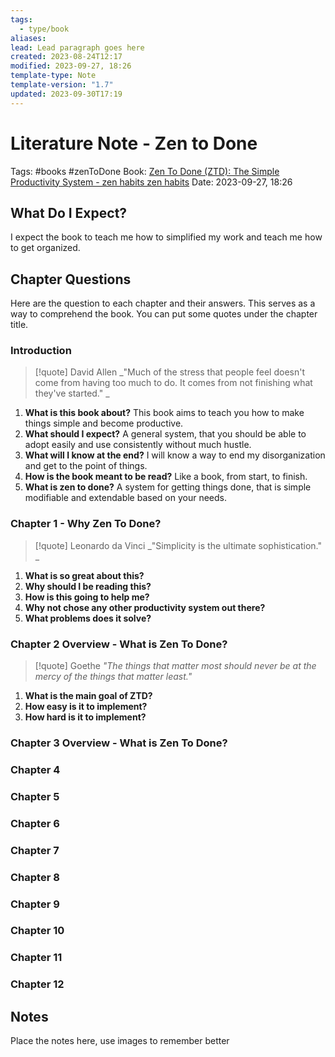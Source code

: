 ```yaml
---
tags:
  - type/book
aliases: 
lead: Lead paragraph goes here
created: 2023-08-24T12:17
modified: 2023-09-27, 18:26
template-type: Note
template-version: "1.7"
updated: 2023-09-30T17:19
---
```


# Literature Note - Zen to Done

Tags: #books #zenToDone
Book: [Zen To Done (ZTD): The Simple Productivity System - zen habits zen habits](https://zenhabits.net/zen-to-done-ztd-the-ultimate-simple-productivity-system/)
Date: 2023-09-27, 18:26

## What Do I Expect?

I expect the book to teach me how to simplified my work and teach me how to get organized.

## Chapter Questions

Here are the question to each chapter and their answers. This serves as a way to comprehend the book. You can put some quotes under the chapter title.

### Introduction

> [!quote]  David Allen
> _"Much of the stress that people feel doesn't come from having too much to do. It comes from not finishing what they've started." _ 

1. **What is this book about?**
This book aims to teach you how to make things simple and become productive. 
2. **What should I expect?** 
A general system, that you should be able to adopt easily and use consistently without much hustle. 
4. **What will I know at the end?** 
I will know a way to end my disorganization and get to the point of things. 
6. **How is the book meant to be read?**
Like a book, from start, to finish.
8. **What is zen to done?**
A system for getting things done, that is simple modifiable and extendable based on your needs.

### Chapter 1 - Why Zen To Done?

> [!quote]  Leonardo da Vinci
> _"Simplicity is the ultimate sophistication." _ 

1. **What is so great about this?**
2. **Why should I be reading this?**
3. **How is this going to help me?**
4. **Why not chose any other productivity system out there?**
5. **What problems does it solve?**

### Chapter 2  Overview - What is Zen To Done?

> [!quote] Goethe
> _"The things that matter most should never be at the mercy of the things that matter least."_

1. **What is the main goal of ZTD?**
2. **How easy is it to implement?**
3. **How hard is it to implement?**

### Chapter 3  Overview - What is Zen To Done?

### Chapter 4  

### Chapter 5  

### Chapter 6

### Chapter 7

### Chapter 8

### Chapter 9

### Chapter 10

### Chapter 11

### Chapter 12

## Notes

Place the notes here, use images to remember better